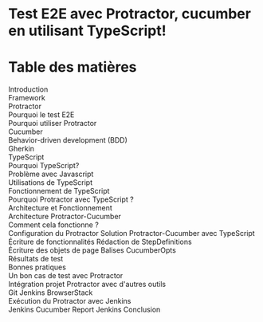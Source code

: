 # Test E2E avec Protractor, cucumber en utilisant TypeScript!

# Table des matières 
Introduction	
Framework	
   Protractor	
     Pourquoi le test E2E	
Pourquoi utiliser Protractor	
Cucumber	
   Behavior-driven development (BDD)	
   Gherkin	
TypeScript	
Pourquoi TypeScript?	
Problème avec Javascript	
Utilisations de TypeScript	
Fonctionnement de TypeScript	
Pourquoi Protractor avec TypeScript ?	
Architecture et Fonctionnement	
Architecture Protractor-Cucumber	
Comment cela fonctionne ?	
Configuration du Protractor	
Solution Protractor-Cucumber avec TypeScript	
Écriture de fonctionnalités	
Rédaction de StepDefinitions	
Écriture des objets de page	
Balises CucumberOpts	
Résultats de test	
Bonnes pratiques	
Un bon cas de test avec Protractor	
Intégration projet Protractor avec d'autres outils	
Git	
Jenkins	
BrowserStack	
    Exécution du Protractor avec Jenkins	
Jenkins	
Cucumber Report Jenkins	
Conclusion	




